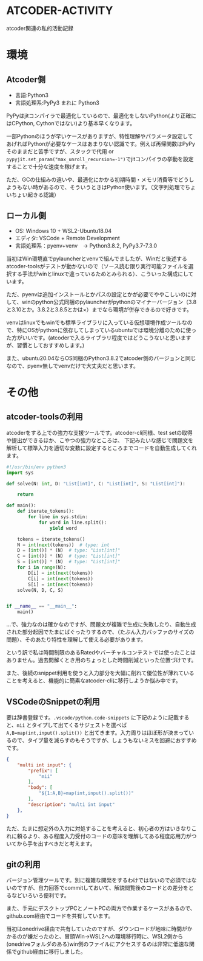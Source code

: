 # ATCODER-ACTIVITY
 
atcoder関連の私的活動記録


# 環境

## Atcoder側
- 言語:Python3
- 言語処理系:PyPy3 まれに Python3

PyPyはjitコンパイラで最適化しているので、最適化をしないPython(より正確にはCPython, Cythonではない)より基本早くなります。


一部Pythonのほうが早いケースがありますが、特性理解やパラメータ設定してあげればPythonが必要なケースはあまりない認識です。例えば再帰関数はPyPyそのままだと苦手ですが、スタックで代用 or `pypyjit.set_param("max_unroll_recursion=-1")`でjitコンパイラの挙動を設定することで十分な速度を稼げます。

ただ、GCの仕組みの違いや、最適化にかかる初期時間・メモリ消費等でどうしようもない時があるので、そういうときはPython使います。（文字列処理でちょいちょい起きる認識）

## ローカル側

- OS: Windows 10 + WSL2-Ubuntu18.04
- エディタ: VSCode + Remote Development
- 言語処理系：pyenv+venv　-> Python3.8.2, PyPy3.7-7.3.0

当初はWin環境直でpylauncherとvenvで組んでましたが、Winだと後述するatcoder-toolsがテストが動かないので（ソース読む限り実行可能ファイルを選択する手法がwinとlinuxで違っているためとみられる）、こういった構成にしています。

ただ、pyenvは追加インストールとかパスの設定とかが必要でややこしいのに対して、winのpython公式同梱のpylauncherがpythonのマイナーバージョン（3.8と3.10とか。3.8.2と3.8.5とかは×）までなら環境が併存できるので好きです。

venvはlinuxでもwinでも標準ライブラリに入っている仮想環境作成ツールなので、特にOSがpythonに依存してしまっているubuntuでは環境分離のために使った方がいいです。(atcoderで入るライブラリ程度ではどうこうないと思いますが、習慣としておすすめします。)

また、ubuntu20.04ならOS同梱のPython3.8.2でatcoder側のバージョンと同じなので、pyenv無しでvenvだけで大丈夫だと思います。

# その他

## atcoder-toolsの利用

atcoderをする上での強力な支援ツールです。atcoder-cli同様、test setの取得や提出ができるほか、こやつの強力なところは、
下記みたいな感じで問題文を解析して標準入力を適切な変数に設定するところまでコードを自動生成してくれます。

```Python
#!/usr/bin/env python3
import sys

def solve(N: int, D: "List[int]", C: "List[int]", S: "List[int]"):

    return

def main():
    def iterate_tokens():
        for line in sys.stdin:
            for word in line.split():
                yield word

    tokens = iterate_tokens()
    N = int(next(tokens))  # type: int
    D = [int()] * (N)  # type: "List[int]"
    C = [int()] * (N)  # type: "List[int]"
    S = [int()] * (N)  # type: "List[int]"
    for i in range(N):
        D[i] = int(next(tokens))
        C[i] = int(next(tokens))
        S[i] = int(next(tokens))
    solve(N, D, C, S)


if __name__ == "__main__":
    main()
```

…で、強力なのは確かなのですが、問題文が複雑で生成に失敗したり、自動生成された部分起因でたまにばぐったりするので、（たぶん入力バッファのサイズの問題）、そのあたり特性を理解して使える必要があります。

という訳で私は時間制限のあるRatedやバーチャルコンテストでは使ったことはありません。過去問解くとき用のちょっとした時間削減といった位置づけです。

また、後続のsnippet利用を使うと入力部分を大幅に削れて優位性が薄れていることを考えると、機能的に簡素なatcoder-cliに移行しようか悩み中です。



## VSCodeのSnippetの利用

要は辞書登録です。`.vscode/python.code-snippets` に下記のように記載すると、`mii` とタイプして出てくるサジェストを選べば `A,B=map(int,input().split())` と出てきます。入力周りはほぼ形が決まっているので、タイプ量を減らすのもそうですが、しょうもないミスを回避におすすめです。

```json
{
	"multi int input": {
		"prefix": [
			"mii"
		],
		"body": [
			"${1:A,B}=map(int,input().split())"
		],
		"description": "multi int input"
	},
}
```

ただ、たまに想定外の入力に対処することを考えると、初心者の方はいきなりこれに頼るより、ある程度入力受付のコードの意味を理解してある程度応用力がついてから手を出すべきだと考えます。


## gitの利用

バージョン管理ツールです。別に複雑な開発をするわけではないので必須ではないのですが、自力回答でcommitしておいて、解説閲覧後のコードとの差分をとるなどいろいろ便利です。

また、手元にデスクトップPCとノートPCの両方で作業するケースがあるので、github.com経由でコードを共有しています。

当初はonedrive経由で共有していたのですが、ダウンロードが地味に時間がかかるのが嫌だったのと、冒頭Win->WSL2への環境移行時に、WSL2側から(onedriveフォルダのある)win側のファイルにアクセスするのは非常に低速な関係でgithub経由に移行しました。